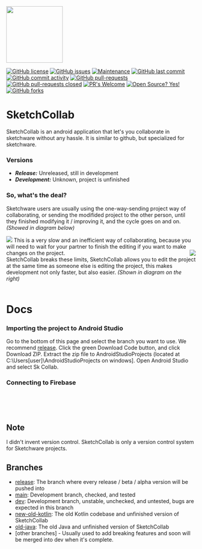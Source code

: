 <img src="https://github.com/Iyxan23/sk-collab/blob/main/artworks/sk-collab-icon-v2.png" width="150" height="150"/>

[![GitHub license](https://img.shields.io/github/license/Iyxan23/sk-collab.svg)](https://github.com/Iyxan23/sk-collab/blob/master/LICENSE)
[![GitHub issues](https://img.shields.io/github/issues/Iyxan23/sk-collab.svg)](https://GitHub.com/Iyxan23/sk-collab/issues/)
[![Maintenance](https://img.shields.io/badge/Maintained%3F-yes-green.svg)](https://GitHub.com/Iyxan23/sk-collab/graphs/commit-activity)
[![GitHub last commit](https://img.shields.io/github/last-commit/Iyxan23/sk-collab.svg?style=flat)]()
[![GitHub commit activity](https://img.shields.io/github/commit-activity/w/Iyxan23/sk-collab?style=flat)]()
[![GitHub pull-requests](https://img.shields.io/github/issues-pr/Iyxan23/sk-collab.svg)](https://GitHub.com/Iyxan23/sk-collab/pull/)
[![GitHub pull-requests closed](https://img.shields.io/github/issues-pr-closed/Iyxan23/sk-collab.svg)](https://GitHub.com/Iyxan23/sk-collab/pull/)
[![PR's Welcome](https://img.shields.io/badge/PRs-welcome-brightgreen.svg?style=flat)](http://makeapullrequest.com)
[![Open Source? Yes!](https://badgen.net/badge/Open%20Source%20%3F/Yes%21/blue?icon=github)](https://github.com/Iyxan23/sk-collab)
[![GitHub forks](https://img.shields.io/github/forks/Iyxan23/sk-collab.svg?style=social&label=Fork&maxAge=2592000)](https://GitHub.com/Iyxan23/sk-collab/network/)

# SketchCollab
SketchCollab is an android application that let's you collaborate in sketchware without any hassle. It is similar to github, but specialized for sketchware.

### Versions
* ***Release:*** Unreleased, still in development
* ***Development:*** Unknown, project is unfinished

### So, what's the deal?
Sketchware users are usually using the one-way-sending project way of collaborating, or sending the modifided project to the other person, until they finished modifying it / improving it, and the cycle goes on and on. *(Showed in diagram below)*

<img src="https://github.com/Iyxan23/sk-collab/blob/main/artworks/diagram-inefficient.png"/>
This is a very slow and an inefficient way of collaborating, because you will need to wait for your partner to finish the editing if you want to make changes on the project.

<img align="right" src="https://github.com/Iyxan23/sk-collab/blob/main/artworks/diagram-sketchcollab.png"/>
<br/>
SketchCollab breaks these limits, SketchCollab allows you to edit the project at the same time as someone else is editing the project, this makes development not only faster, but also easier. <i>(Shown in diagram on the right)</i>

<br/>
<br/>

# Docs

### Importing the project to Android Studio
Go to the bottom of this page and select the branch you want to use. We recommend [release](https://github.com/Iyxan23/sk-collab/tree/release).
Click the green Download Code button, and click Download ZIP.
Extract the zip file to AndroidStudioProjects (located at C:\Users\[user]\AndroidStudioProjects on windows].
Open Android Studio and select Sk Collab.

### Connecting to Firebase

<br/>
<br/>
<br/>


## Note
I didn't invent version control. SketchCollab is only a version control system for Sketchware projects.

## Branches
 - [release](https://github.com/Iyxan23/sk-collab/tree/release): The branch where every release / beta / alpha version will be pushed into
 - [main](https://github.com/Iyxan23/sk-collab/tree/main): Development branch, checked, and tested
 - [dev](https://github.com/Iyxan23/sk-collab/tree/dev): Development branch, unstable, unchecked, and untested, bugs are expected in this branch
 - [new-old-kotlin](https://github.com/Iyxan23/sk-collab/tree/new-old-kotlin): The old Kotlin codebase and unfinished version of SketchCollab
 - [old-java](https://github.com/Iyxan23/sk-collab/tree/old-java): The old Java and unfinished version of SketchCollab
 - [other branches] - Usually used to add breaking features and soon will be merged into dev when it's complete.

